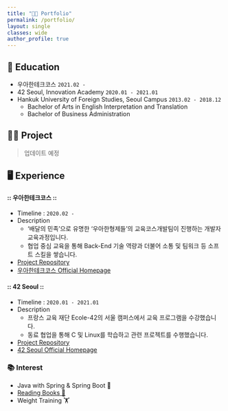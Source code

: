 ```yaml
---
title: "👨‍💻 Portfolio"
permalink: /portfolio/
layout: single
classes: wide
author_profile: true
---
```


## 🏫 Education

* 우아한테크코스 ``2021.02 - ``
* 42 Seoul, Innovation Academy ``2020.01 - 2021.01``
* Hankuk University of Foreign Studies, Seoul Campus ``2013.02 - 2018.12``
  * Bachelor of Arts in English Interpretation and Translation
  * Bachelor of Business Administration

## 👨‍💻 Project

> 업데이트 예정

## ‍🖥️ Experience

#### :: 우아한테크코스 ::

* Timeline : ``2020.02 -``
* Description
  * ‘배달의 민족’으로 유명한 ‘우아한형제들’의 교육코스개발팀이 진행하는 개발자 교육과정입니다.
  * 협업 중심 교육을 통해 Back-End 기술 역량과 더불어 소통 및 팀워크 등 소프트 스킬을 쌓습니다.
* [Project Repository](https://github.com/xlffm3/woowacourse-projects)
* [우아한테크코스 Official Homepage](https://woowacourse.github.io/)

#### :: 42 Seoul ::

* Timeline : ``2020.01 - 2021.01``
* Description
  * 프랑스 교육 재단 Ecole-42의 서울 캠퍼스에서 교육 프로그램을 수강했습니다.
  * 동료 협업을 통해 C 및 Linux를 학습하고 관련 프로젝트를 수행했습니다.
* [Project Repository](https://github.com/xlffm3/42-Seoul)
* [42 Seoul Official Homepage](https://42seoul.kr/)

### 📚 Interest

* Java with Spring & Spring Boot 🌱
* [Reading Books 📖](https://xlffm3.github.io/books/)
* Weight Training 🏋️
